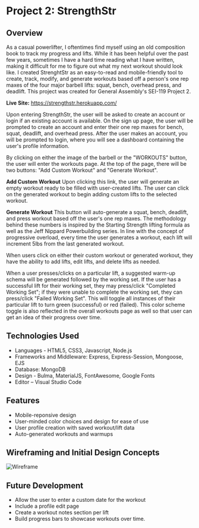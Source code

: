 
# Project 2: StrengthStr
## Overview

As a casual powerlifter, I oftentimes find myself using an old composition book to track my progress and lifts. While it has been helpful over the past few years, sometimes I have a hard time reading what I have written, making it difficult for me to figure out what my next workout should look like. I created StrenghtStr as an easy-to-read and mobile-friendly tool to create, track, modify, and generate workouts based off a person's one rep maxes of the four major barbell lifts: squat, bench, overhead press, and deadlift. This project was created for General Assembly's SEI-119 Project 2. 

**Live Site:** https://strengthstr.herokuapp.com/

Upon entering StrengthStr, the user will be asked to create an account or login if an existing account is available. On the sign up page, the user will be prompted to create an account and enter their one rep maxes for bench, squat, deadlift, and overhead press.  After the user makes an account, you will be prompted to login, where you will see a dashboard containing the user's profile information. 

By clicking on either the image of the barbell or the "WORKOUTS" button, the user will enter the workouts page. At the top of the page, there will be two buttons: "Add Custom Workout" and "Generate Workout". 

**Add Custom Workout**
Upon clicking this link, the user will generate an empty workout ready to be filled with user-created lifts. The user can click on the generated workout to begin adding custom lifts to the selected workout. 

**Generate Workout**
This button will auto-generate a squat, bench, deadlift, and press workout based off the user's one rep maxes. The methodology behind these numbers is inspired by the Starting Strength lifting formula as well as the Jeff Nippard Powerbuilding series. In line with the concept of progressive overload, every time the user generates a workout, each lift will increment 5lbs from the last generated workout. 

When users click on either their custom workout or generated workout, they have the ability to add lifts, edit lifts, and delete lifts as needed. 

When a user presses/clicks on a particular lift, a suggested warm-up schema will be generated followed by the working set. If the user has a successful lift for their working set, they may press/click "Completed Working Set"; if they were unable to complete the working set, they can press/click "Failed Working Set". This will toggle all instances of their particular lift to turn green (successful) or red (failed). This color scheme toggle is also reflected in the overall workouts page as well so that user can get an idea of their progress over time. 


## Technologies Used
  * Languages - HTML5, CSS3, Javascript, Node.js
  * Frameworks and Middleware: Express, Express-Session, Mongoose, EJS  
  * Database: MongoDB 
  * Design - Bulma, MaterialJS, FontAwesome, Google Fonts
  * Editor – Visual Studio Code 

## Features
  * Mobile-reponsive design 
  * User-minded color choices and design for ease of use
  * User profile creation with saved workout/lift data
  * Auto-generated workouts and warmups 
   
## Wireframing and Initial Design Concepts 
![Wireframe](https://github.com/ericeoeur/ericeoeur.github.io/blob/main/public/img/jeopardy_wireframing.jpg)

## Future Development
* Allow the user to enter a custom date for the workout
* Include a profile edit page
* Create a workout notes section per lift
* Build progress bars to showcase workouts over time. 

